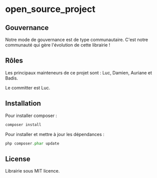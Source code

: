 # open_source_project


## Gouvernance
Notre mode de gouvernance est de type communautaire. C'est notre communauté qui gère l'évolution de cette librairie ! 

## Rôles
Les principaux mainteneurs de ce projet sont :
Luc, Damien, Auriane et Badis.

Le committer est Luc.
## Installation
Pour installer composer :
````php 
composer install 
````
Pour installer et mettre à jour les dépendances :
````php 
php composer.phar update
````

## License 
Librairie sous MIT licence.



